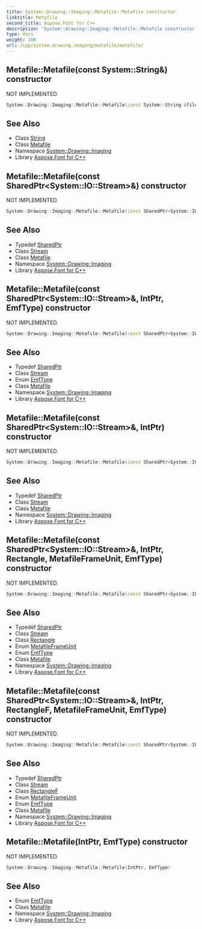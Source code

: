 ```yaml
---
title: System::Drawing::Imaging::Metafile::Metafile constructor
linktitle: Metafile
second_title: Aspose.Font for C++
description: 'System::Drawing::Imaging::Metafile::Metafile constructor. NOT IMPLEMENTED in C++.'
type: docs
weight: 100
url: /cpp/system.drawing.imaging/metafile/metafile/
---
```

## Metafile::Metafile(const System::String\&) constructor


NOT IMPLEMENTED.

```cpp
System::Drawing::Imaging::Metafile::Metafile(const System::String &filename)
```


## See Also

* Class [String](../../../system/string/)
* Class [Metafile](../)
* Namespace [System::Drawing::Imaging](../../)
* Library [Aspose.Font for C++](../../../)
## Metafile::Metafile(const SharedPtr\<System::IO::Stream\>\&) constructor


NOT IMPLEMENTED.

```cpp
System::Drawing::Imaging::Metafile::Metafile(const SharedPtr<System::IO::Stream> &stream)
```


## See Also

* Typedef [SharedPtr](../../../system/sharedptr/)
* Class [Stream](../../../system.io/stream/)
* Class [Metafile](../)
* Namespace [System::Drawing::Imaging](../../)
* Library [Aspose.Font for C++](../../../)
## Metafile::Metafile(const SharedPtr\<System::IO::Stream\>\&, IntPtr, EmfType) constructor


NOT IMPLEMENTED.

```cpp
System::Drawing::Imaging::Metafile::Metafile(const SharedPtr<System::IO::Stream> &stream, IntPtr hdc, EmfType type)
```


## See Also

* Typedef [SharedPtr](../../../system/sharedptr/)
* Class [Stream](../../../system.io/stream/)
* Enum [EmfType](../../emftype/)
* Class [Metafile](../)
* Namespace [System::Drawing::Imaging](../../)
* Library [Aspose.Font for C++](../../../)
## Metafile::Metafile(const SharedPtr\<System::IO::Stream\>\&, IntPtr) constructor


NOT IMPLEMENTED.

```cpp
System::Drawing::Imaging::Metafile::Metafile(const SharedPtr<System::IO::Stream> &stream, IntPtr hdc)
```


## See Also

* Typedef [SharedPtr](../../../system/sharedptr/)
* Class [Stream](../../../system.io/stream/)
* Class [Metafile](../)
* Namespace [System::Drawing::Imaging](../../)
* Library [Aspose.Font for C++](../../../)
## Metafile::Metafile(const SharedPtr\<System::IO::Stream\>\&, IntPtr, Rectangle, MetafileFrameUnit, EmfType) constructor


NOT IMPLEMENTED.

```cpp
System::Drawing::Imaging::Metafile::Metafile(const SharedPtr<System::IO::Stream> &stream, IntPtr hdc, Rectangle rect, MetafileFrameUnit frameUnit, EmfType type)
```


## See Also

* Typedef [SharedPtr](../../../system/sharedptr/)
* Class [Stream](../../../system.io/stream/)
* Class [Rectangle](../../../system.drawing/rectangle/)
* Enum [MetafileFrameUnit](../../metafileframeunit/)
* Enum [EmfType](../../emftype/)
* Class [Metafile](../)
* Namespace [System::Drawing::Imaging](../../)
* Library [Aspose.Font for C++](../../../)
## Metafile::Metafile(const SharedPtr\<System::IO::Stream\>\&, IntPtr, RectangleF, MetafileFrameUnit, EmfType) constructor


NOT IMPLEMENTED.

```cpp
System::Drawing::Imaging::Metafile::Metafile(const SharedPtr<System::IO::Stream> &stream, IntPtr hdc, RectangleF rect, MetafileFrameUnit frameUnit, EmfType type)
```


## See Also

* Typedef [SharedPtr](../../../system/sharedptr/)
* Class [Stream](../../../system.io/stream/)
* Class [RectangleF](../../../system.drawing/rectanglef/)
* Enum [MetafileFrameUnit](../../metafileframeunit/)
* Enum [EmfType](../../emftype/)
* Class [Metafile](../)
* Namespace [System::Drawing::Imaging](../../)
* Library [Aspose.Font for C++](../../../)
## Metafile::Metafile(IntPtr, EmfType) constructor


NOT IMPLEMENTED.

```cpp
System::Drawing::Imaging::Metafile::Metafile(IntPtr, EmfType)
```


## See Also

* Enum [EmfType](../../emftype/)
* Class [Metafile](../)
* Namespace [System::Drawing::Imaging](../../)
* Library [Aspose.Font for C++](../../../)
